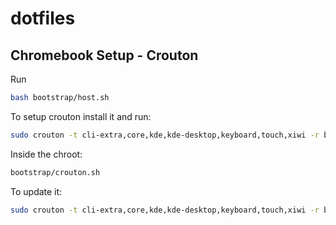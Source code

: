 # dotfiles

## Chromebook Setup - Crouton

Run
```bash
bash bootstrap/host.sh
```

To setup crouton install it and run:

```bash
sudo crouton -t cli-extra,core,kde,kde-desktop,keyboard,touch,xiwi -r bionic -m http://mirrors.digitalocean.com/ubuntu/
```

Inside the chroot:
```bash
bootstrap/crouton.sh
```

To update it:
```bash
sudo crouton -t cli-extra,core,kde,kde-desktop,keyboard,touch,xiwi -r bionic -u
```
